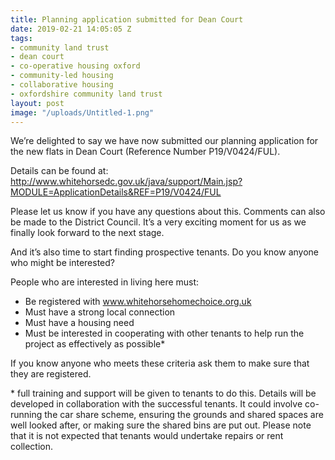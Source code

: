 ```yaml
---
title: Planning application submitted for Dean Court
date: 2019-02-21 14:05:05 Z
tags:
- community land trust
- dean court
- co-operative housing oxford
- community-led housing
- collaborative housing
- oxfordshire community land trust
layout: post
image: "/uploads/Untitled-1.png"
---
```


We’re delighted to say we have now submitted our planning application for the new flats in Dean Court (Reference Number P19/V0424/FUL).

Details can be found at:  
http://www.whitehorsedc.gov.uk/java/support/Main.jsp?MODULE=ApplicationDetails&REF=P19/V0424/FUL

Please let us know if you have any questions about this.  Comments can also be made to the District Council. It’s a very exciting moment for us as we finally look forward to the next stage.

And it’s also time to start finding prospective tenants. Do you know anyone who might be interested?

People who are interested in living here must:

* Be registered with www.whitehorsehomechoice.org.uk
* Must have a strong local connection
* Must have a housing need
* Must be interested in cooperating with other tenants to help run the project as effectively as possible*

If you know anyone who meets these criteria ask them to make sure that they are registered.

\* full training and support will be given to tenants to do this. Details will be developed in collaboration with the successful tenants. It could involve co-running the car share scheme, ensuring the grounds and shared spaces are well looked after, or making sure the shared bins are put out. Please note that it is not expected that tenants would undertake repairs or rent collection.